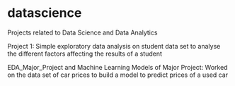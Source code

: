 # datascience
Projects related to Data Science and Data Analytics

Project 1: Simple exploratory data analysis on student data set to analyse the different factors affecting the results of a student

EDA_Major_Project and Machine Learning Models of Major Project: Worked on the data set of car prices to build a model to predict prices of a used car
